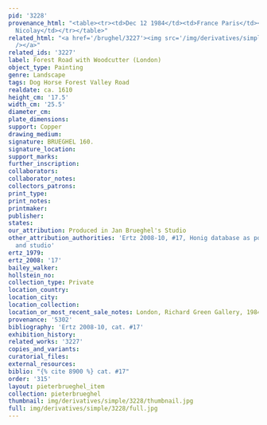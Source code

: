 ```yaml
---
pid: '3228'
provenance_html: "<table><tr><td>Dec 12 1984</td><td>France Paris</td><td>Sale Couturier
  Nicolay</td></tr></table>"
related_html: "<a href='/brughel/3227'><img src='/img/derivatives/simple/3227/thumbnail.jpg'
  /></a>"
related_ids: '3227'
label: Forest Road with Woodcutter (London)
object_type: Painting
genre: Landscape
tags: Dog Horse Forest Valley Road
realdate: ca. 1610
height_cm: '17.5'
width_cm: '25.5'
diameter_cm: 
plate_dimensions: 
support: Copper
drawing_medium: 
signature: BRUEGHEL 160.
signature_location: 
support_marks: 
further_inscription: 
collaborators: 
collaborator_notes: 
collectors_patrons: 
print_type: 
print_notes: 
printmaker: 
publisher: 
states: 
our_attribution: Produced in Jan Brueghel's Studio
other_attribution_authorities: 'Ertz 2008-10, #17, Honig database as possibly Jan
  and studio'
ertz_1979: 
ertz_2008: '17'
bailey_walker: 
hollstein_no: 
collection_type: Private
location_country: 
location_city: 
location_collection: 
location_or_most_recent_sale_notes: London, Richard Green Gallery, 1984
provenance: '5302'
bibliography: 'Ertz 2008-10, cat. #17'
exhibition_history: 
related_works: '3227'
copies_and_variants: 
curatorial_files: 
external_resources: 
biblio: "{% cite 8900 %} cat. #17"
order: '315'
layout: pieterbrueghel_item
collection: pieterbrueghel
thumbnail: img/derivatives/simple/3228/thumbnail.jpg
full: img/derivatives/simple/3228/full.jpg
---
```

